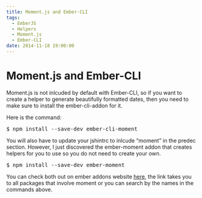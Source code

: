 ```yaml
---
title: Moment.js and Ember-CLI
tags:
  - EmberJS
  - Helpers
  - Moment.js
  - Ember-CLI
date: 2014-11-18 19:00:00
---
```


# Moment.js and Ember-CLI

Moment.js is not inlcuded by default with Ember-CLI, so if you want to create a helper
to generate beautifully formatted dates, then you need to make sure to install the ember-cli-addon
for it.

Here is the command:

<div class="highlight-none"><div class="highlight"><pre>$ npm install --save-dev ember-cli-moment
</pre></div>
</div>

You will also have to update your jshintrc to inlcude “moment” in the predec section. However, I just
discovered the ember-moment addon that creates helpers for you to use so you do not need to create your own.

<div class="highlight-none"><div class="highlight"><pre>$ npm install --save-dev ember-moment
</pre></div>
</div>

You can check both out on ember addons website [here](http://www.emberaddons.com/#/?q=moment), the link takes you to all packages that involve moment
or you can search by the names in the commands above.